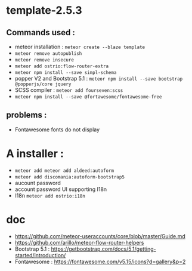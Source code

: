 # template-2.5.3

## Commands used :
- meteor installation : `meteor create --blaze template`
- `meteor remove autopublish`
- `meteor remove insecure`
- `meteor add ostrio:flow-router-extra`
- `meteor npm install --save simpl-schema`
- popper V2 and Bootstrap 5.1 : `meteor npm install --save bootstrap @popperjs/core jquery`
- SCSS compiler : `meteor add fourseven:scss`
- `meteor npm install --save @fortawesome/fontawesome-free`

## problems :
- Fontawesome fonts do not display

# A installer : 
- `meteor add meteor add aldeed:autoform`
- `meteor add discomania:autoform-bootstrap5`
- aucount password
- account password UI supporting I18n
- I18n `meteor add ostrio:i18n`

# doc
- https://github.com/meteor-useraccounts/core/blob/master/Guide.md
- https://github.com/arillo/meteor-flow-router-helpers
- Bootstrap 5.1 : https://getbootstrap.com/docs/5.1/getting-started/introduction/
- Fontawesome : https://fontawesome.com/v5.15/icons?d=gallery&p=2